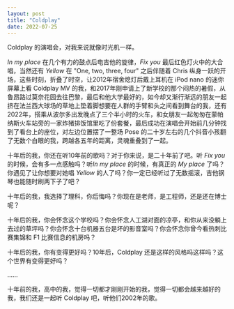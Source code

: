 ```yaml
---
layout: post
title: "Coldplay"
date: 2022-07-25
---
```


Coldplay 的演唱会，对我来说就像时光机一样。

*In my place* 在几个有力的鼓点后电吉他的旋律，*Fix you* 最后红色灯火中的大合唱，当然还有 *Yellow* 在 "One, two, three, four" 之后伴随着 Chris 纵身一跃的开场，这些时刻，折叠了时空，让2012年宿舍熄灯后戴上耳机在 iPod nano 的迷你屏幕上看 Coldplay MV 的我，和2017年刚申请上了新学校的那个闷热的暑假，从鲁昂路过莫奈花园去往巴黎，最后和他大学最好的，如今却又渐行渐远的朋友一起挤在法兰西大球场的草地上垫着脚想要在人群的手臂和头之间看到舞台的我，还有2022年，搭乘从波尔多出发晚点了三个半小时的火车，和女朋友一起匆匆在蒙帕纳斯火车站旁的一家炸猪排饭馆里吃了份套餐，最后成功在演唱会开始前几分钟找到了看台上的座位，对左边位置摆了一整场 Pose 的二十岁左右的几个抖音小孩翻了无数个白眼的我，跨越各五年的距离，灵魂重叠到了一起。

十年后的我，你还在听10年前的歌吗？对于你来说，是二十年前了吧。听 *Fix you* 的时候，会有多一点感触吗？听*In my place* 的时候，有真正的 *My place* 了吗？你遇见了让你想要对她唱 *Yellow* 的人了吗？你一定已经听过了无数摇滚，吉他钢琴也能随时刷两下子了吧？

十年后的我，我选择了理科，你后悔吗？你现在是老师，是工程师，还是还在博士呢？

十年后的我，你会怀念这个学校吗？你会怀念人工湖对面的凉亭，和你从来没躺上去过的草坪吗？你会怀念十台机器五台是坏的影音室吗？你会怀念你曾今看热刺比赛集锦和 F1 比赛信息的机房吗？

十年后的我，你有变得更好吗？10年后，Coldplay 还是这样的风格吗这样吗？这个世界有变得更好吗？

……

十年前的我，高中的我，觉得一切都才刚刚开始的我，觉得一切都会越来越好的我，我们还是一起听 Coldplay 吧，听他们2002年的歌。